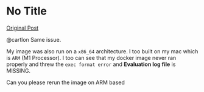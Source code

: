 # No Title

[Original Post](https://discourse.onlinedegree.iitm.ac.in/t/171141/43)

<p><span class="mention">@cartlon</span> Same issue.</p>
<p>My image was also run on a <code>x86_64</code> architecture. I too built on my mac which is <code>ARM</code> (M1 Processor). I too can see that my docker image never ran properly and threw the <code>exec format error</code> and <strong>Evaluation log file</strong> is MISSING.</p>
<p>Can you please rerun the image on ARM based</p>